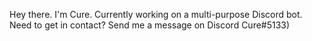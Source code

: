 Hey there. I'm Cure.
Currently working on a multi-purpose Discord bot.
Need to get in contact? Send me a message on Discord Cure#5133)

